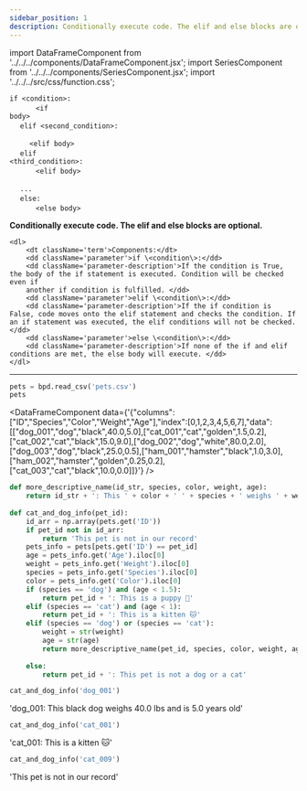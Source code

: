 ```yaml
---
sidebar_position: 1
description: Conditionally execute code. The elif and else blocks are optional.
---
```


import DataFrameComponent from '../../../components/DataFrameComponent.jsx';
import SeriesComponent from '../../../components/SeriesComponent.jsx';
import '../../../src/css/function.css';

<code>if \<condition\>: <br/> </code> 
&nbsp;&nbsp;&nbsp;&nbsp;&nbsp;&nbsp; <code> \<if body\> <br/> </code>
<code> elif \<second_condition\>: <br/> </code>
&nbsp;&nbsp;&nbsp;&nbsp;&nbsp;&nbsp; <code> \<elif body\> <br/> </code> 
<code> elif \<third_condition\>: <br/> </code>
&nbsp;&nbsp;&nbsp;&nbsp;&nbsp;&nbsp; <code> \<elif body\> <br/> </code> 
<code> ... <br/> </code>
<code> else: <br/> </code>
&nbsp;&nbsp;&nbsp;&nbsp;&nbsp;&nbsp; <code> \<else body\> </code> 


<div className='base'>
    <p><strong>Conditionally execute code. The elif and else blocks are optional.</strong></p>

    <dl>
        <dt className='term'>Components:</dt>
        <dd className='parameter'>if \<condition\>:</dd>
        <dd className='parameter-description'>If the condition is True, the body of the if statement is executed. Condition will be checked even if 
        another if condition is fulfilled. </dd>
        <dd className='parameter'>elif \<condition\>:</dd>
        <dd className='parameter-description'>If the if condition is False, code moves onto the elif statement and checks the condition. If an if statement was executed, the elif conditions will not be checked.</dd>
        <dd className='parameter'>else \<condition\>:</dd>
        <dd className='parameter-description'>If none of the if and elif conditions are met, the else body will execute. </dd>
    </dl>
</div>

---

```python
pets = bpd.read_csv('pets.csv')
pets
```

<DataFrameComponent data={'{"columns":["ID","Species","Color","Weight","Age"],"index":[0,1,2,3,4,5,6,7],"data":[["dog_001","dog","black",40.0,5.0],["cat_001","cat","golden",1.5,0.2],["cat_002","cat","black",15.0,9.0],["dog_002","dog","white",80.0,2.0],["dog_003","dog","black",25.0,0.5],["ham_001","hamster","black",1.0,3.0],["ham_002","hamster","golden",0.25,0.2],["cat_003","cat","black",10.0,0.0]]}'} />

```python
def more_descriptive_name(id_str, species, color, weight, age):
    return id_str + ': This ' + color + ' ' + species + ' weighs ' + weight + ' lbs and is ' + age + ' years old'
    
def cat_and_dog_info(pet_id):
    id_arr = np.array(pets.get('ID'))
    if pet_id not in id_arr:
        return 'This pet is not in our record'
    pets_info = pets[pets.get('ID') == pet_id]
    age = pets_info.get('Age').iloc[0]
    weight = pets_info.get('Weight').iloc[0]
    species = pets_info.get('Species').iloc[0]
    color = pets_info.get('Color').iloc[0]
    if (species == 'dog') and (age < 1.5):
        return pet_id + ': This is a puppy 🐶'
    elif (species == 'cat') and (age < 1):
        return pet_id + ': This is a kitten 🐱'
    elif (species == 'dog') or (species == 'cat'):
        weight = str(weight)
        age = str(age)
        return more_descriptive_name(pet_id, species, color, weight, age)
        
    else:
        return pet_id + ': This pet is not a dog or a cat'
```

```python
cat_and_dog_info('dog_001')
```

'dog_001: This black dog weighs 40.0 lbs and is 5.0 years old'

```python
cat_and_dog_info('cat_001')
```

'cat_001: This is a kitten 🐱'

```python
cat_and_dog_info('cat_009')
```

'This pet is not in our record'